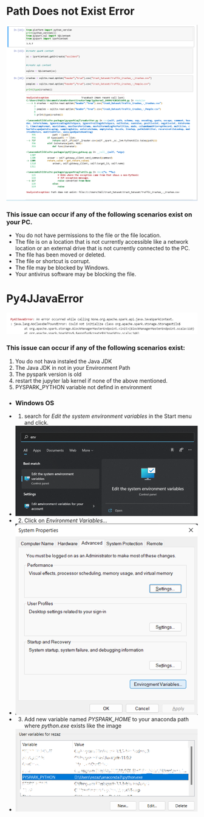 # Path Does not Exist Error

![](unnamed.png)  

### This issue can occur if any of the following scenarios exist on your PC.

- You do not have permissions to the file or the file location.
- The file is on a location that is not currently accessible like a network location or an external drive that is not currently connected to the PC.
- The file has been moved or deleted.
- The file or shortcut is corrupt.
- The file may be blocked by Windows.
- Your antivirus software may be blocking the file.

# Py4JJavaError

![](py4j.png)

### This issue can occur if any of the following scenarios exist:
1. You do not hava instaled the Java JDK
2. The Java JDK in not in your Environment Path
3. The pyspark version is old
4. restart the jupyter lab kernel if none of the above mentioned. 
6. PYSPARK_PYTHON variable not defind in environment
- ### Windows OS
- 1. search for *Edit the system environment variables* in the Start menu and click. 
- ![](PYSPARK_PYTHON_1.png)
- 2. Click on *Environment Variables...* 
- ![](PYSPARK_PYTHON_2.png)
- 3. Add new variable named *PYSPARK_HOME* to your anaconda path where *python.exe* exists like the image 
- ![](PYSPARK_PYTHON_3.png)


